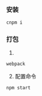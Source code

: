 
### 安装

```JavaScript
cnpm i
```

### 打包

1. 

```JavaScript
webpack
```

2. 配置命令

```JavaScript
npm start
```
